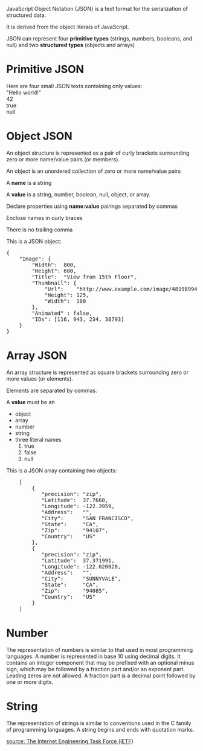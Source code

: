 <p>JavaScript Object Notation (JSON) is a text format for the serialization of structured data.</p>

<p>It is derived from the object literals of JavaScript.</p>

<p>JSON can represent four <strong>primitive types</strong> (strings, numbers, booleans, and null) and two <strong>structured types</strong> (objects and arrays)</p>

<h1>Primitive JSON</h1>
<p>Here are four small JSON texts containing only values:<br>
    "Hello world!"<br>
    42<br>
    true<br>
    null
</p>

<h1>Object JSON</h1>

<p>An object structure is represented as a pair of curly brackets surrounding zero or more name/value pairs (or members).</p>

<p>An object is an unordered collection of zero or more name/value pairs</p>

<p>A <strong>name</strong> is a string</p>

<p>A <strong>value</strong> is a string, number, boolean, null, object, or array.</p>

<p>Declare properties using <strong>name:value</strong> pairings separated by commas</p>

<p>Enclose names in curly braces</p>

<p>There is no trailing comma</p>

<p>This is a JSON object:</p>

<pre>
{
    "Image": {
        "Width":  800,
        "Height": 600,
        "Title":  "View from 15th Floor",
        "Thumbnail": {
            "Url":    "http://www.example.com/image/481989943",
            "Height": 125,
            "Width":  100
        },
        "Animated" : false,
        "IDs": [116, 943, 234, 38793]
    }
}
</pre>

<h1>Array JSON</h1>

<p>An array structure is represented as square brackets surrounding zero or more values (or elements).</p>

<p>Elements are separated by commas.</p>

<p>A <strong>value</strong> must be an
<ul>
    <li>object</li>
    <li>array</li>
    <li>number</li>
    <li>string</li>
    <li>three literal names
        <ol>
            <li>true</li>
            <li>false</li>
            <li>null</li>
        </ol>
    </li>
</ul>

<p>This is a JSON array containing two objects:</p>

<pre>
    [
        {
           "precision": "zip",
           "Latitude":  37.7668,
           "Longitude": -122.3959,
           "Address":   "",
           "City":      "SAN FRANCISCO",
           "State":     "CA",
           "Zip":       "94107",
           "Country":   "US"
        },
        {
           "precision": "zip",
           "Latitude":  37.371991,
           "Longitude": -122.026020,
           "Address":   "",
           "City":      "SUNNYVALE",
           "State":     "CA",
           "Zip":       "94085",
           "Country":   "US"
        }
    ]
</pre>

<h1>Number</h1>

<p>The representation of numbers is similar to that used in most programming languages.  A number is represented in base 10 using decimal digits.  It contains an integer component that may be prefixed with an optional minus sign, which may be followed by a fraction part and/or an exponent part.  Leading zeros are not allowed. A fraction part is a decimal point followed by one or more digits.</p>

<h1>String</h1>

<p>The representation of strings is similar to conventions used in the C family of programming languages.  A string begins and ends with quotation marks.</p>

<p><a href="https://tools.ietf.org/html/rfc7159">source: The Internet Engineering Task Force (IETF)</a></p>


